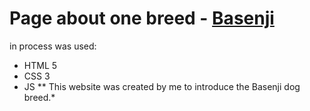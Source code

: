 # Page about one breed - [Basenji](https://elster-qa.github.io/Basenji/)
in process was used:
* HTML 5
* CSS 3
* JS
  ** This website was created by me to introduce the Basenji dog breed.*
